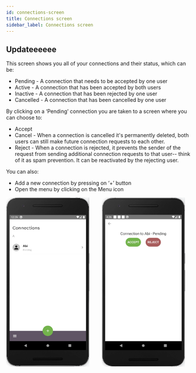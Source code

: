 ```yaml
---
id: connections-screen
title: Connections screen
sidebar_label: Connections screen
---
```


## Updateeeeee

This screen shows you all of your connections and their status, which can be:

- Pending - A connection that needs to be accepted by one user
- Active - A connection that has been accepted by both users
- Inactive - A connection that has been rejected by one user
- Cancelled - A connection that has been cancelled by one user

By clicking on a ‘Pending’ connection you are taken to a screen where you can choose to:

- Accept
- Cancel - When a connection is cancelled it's permanently deleted, both users can still make future connection requests to each other. 
- Reject - When a connection is rejected, it prevents the sender of the request from sending additional connection requests to that user-- think of it as spam prevention. It can be reactivated by the rejecting user.

You can also:

- Add a new connection by pressing on ‘+’ button
- Open the menu by clicking on the Menu icon

<p>
    <img src="assets/connections1.png" alt="connections" width="226" height="460" style="display: inline;"/>
    <img src="assets/connections2.png" alt="connections" width="226" height="460" style="display: inline; margin-left: 30px;"/>
</p>
